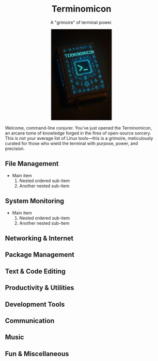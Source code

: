 <div align="center">

# Terminomicon

</div>

<p align="center">A "grimoire" of terminal power.</p>

<p align="center">
  <img src="https://raw.githubusercontent.com/AlteredAdmin/Terminomicon/refs/heads/main/Terminomicon.jpg" alt="Terminomicon Book" height="300"/>
</p>


Welcome, command-line conjurer. You've just opened the Terminomicon, an arcane tome of knowledge forged in the fires of open-source sorcery. This is not your average list of Linux tools—this is a grimoire, meticulously curated for those who wield the terminal with purpose, power, and precision.


## File Management
- Main item
    1. Nested ordered sub-item
    2. Another nested sub-item
## System Monitoring
- Main item
    1. Nested ordered sub-item
    2. Another nested sub-item
## Networking & Internet
## Package Management
## Text & Code Editing
## Productivity & Utilities
## Development Tools
## Communication
## Music
## Fun & Miscellaneous
